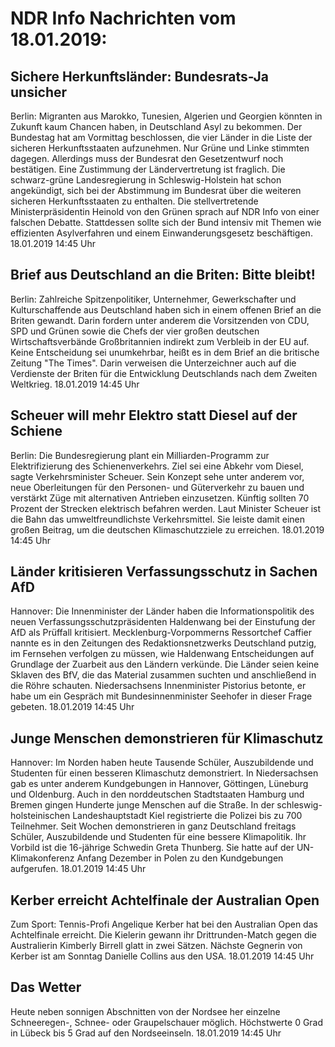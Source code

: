 # NDR Info Nachrichten vom 18.01.2019:


## Sichere Herkunftsländer: Bundesrats-Ja unsicher
Berlin: Migranten aus Marokko, Tunesien, Algerien und Georgien könnten in Zukunft kaum Chancen haben, in Deutschland Asyl zu bekommen. Der Bundestag hat am Vormittag beschlossen, die vier Länder in die Liste der sicheren Herkunftsstaaten aufzunehmen. Nur Grüne und Linke stimmten dagegen. Allerdings muss der Bundesrat den Gesetzentwurf noch bestätigen. Eine Zustimmung der Ländervertretung ist fraglich. Die schwarz-grüne Landesregierung in Schleswig-Holstein hat schon angekündigt, sich bei der Abstimmung im Bundesrat über die weiteren sicheren Herkunftsstaaten zu enthalten. Die stellvertretende Ministerpräsidentin Heinold von den Grünen sprach auf NDR Info von einer falschen Debatte. Stattdessen sollte sich der Bund intensiv mit Themen wie effizienten Asylverfahren und einem Einwanderungsgesetz beschäftigen. 18.01.2019 14:45 Uhr 

## Brief aus Deutschland an die Briten: Bitte bleibt!
Berlin: Zahlreiche Spitzenpolitiker, Unternehmer, Gewerkschafter und Kulturschaffende aus Deutschland haben sich in einem offenen Brief an die Briten gewandt. Darin fordern unter anderem die Vorsitzenden von CDU, SPD und Grünen sowie die Chefs der vier großen deutschen Wirtschaftsverbände Großbritannien indirekt zum Verbleib in der EU auf. Keine Entscheidung sei unumkehrbar, heißt es in dem Brief an die britische Zeitung "The Times". Darin verweisen die Unterzeichner auch auf die Verdienste der Briten für die Entwicklung Deutschlands nach dem Zweiten Weltkrieg. 18.01.2019 14:45 Uhr 

## Scheuer will mehr Elektro statt Diesel auf der Schiene
Berlin: Die Bundesregierung plant ein Milliarden-Programm zur Elektrifizierung des Schienenverkehrs. Ziel sei eine Abkehr vom Diesel, sagte Verkehrsminister Scheuer. Sein Konzept sehe unter anderem vor, neue Oberleitungen für den Personen- und Güterverkehr zu bauen und verstärkt Züge mit alternativen Antrieben einzusetzen. Künftig sollten 70 Prozent der Strecken elektrisch befahren werden. Laut Minister Scheuer ist die Bahn das umweltfreundlichste Verkehrsmittel. Sie leiste damit einen großen Beitrag, um die deutschen Klimaschutzziele zu erreichen. 18.01.2019 14:45 Uhr 

## Länder kritisieren Verfassungsschutz in Sachen AfD
Hannover: 	Die Innenminister der Länder haben die Informationspolitik des neuen Verfassungsschutzpräsidenten Haldenwang bei der Einstufung der AfD als Prüffall kritisiert. Mecklenburg-Vorpommerns Ressortchef Caffier nannte es in den Zeitungen des Redaktionsnetzwerks Deutschland putzig, im Fernsehen verfolgen zu müssen, wie Haldenwang Entscheidungen auf Grundlage der Zuarbeit aus den Ländern verkünde. Die Länder seien keine Sklaven des BfV, die das Material zusammen suchten und anschließend in die Röhre schauten. Niedersachsens Innenminister Pistorius betonte, er habe um ein Gespräch mit Bundesinnenminister Seehofer in dieser Frage gebeten. 18.01.2019 14:45 Uhr 

## Junge Menschen demonstrieren für Klimaschutz
Hannover: Im Norden haben heute Tausende Schüler, Auszubildende und Studenten für einen besseren Klimaschutz demonstriert. In Niedersachsen gab es unter anderem Kundgebungen in Hannover, Göttingen, Lüneburg und Oldenburg. Auch in den norddeutschen Stadtstaaten Hamburg und Bremen gingen Hunderte junge Menschen auf die Straße. In der schleswig-holsteinischen Landeshauptstadt Kiel registrierte die Polizei bis zu 700 Teilnehmer. Seit Wochen demonstrieren in ganz Deutschland freitags Schüler, Auszubildende und Studenten für eine bessere Klimapolitik. Ihr Vorbild ist die 16-jährige Schwedin Greta Thunberg. Sie hatte auf der UN-Klimakonferenz Anfang Dezember in Polen zu den Kundgebungen aufgerufen. 18.01.2019 14:45 Uhr 

## Kerber erreicht Achtelfinale der Australian Open
Zum Sport: Tennis-Profi Angelique Kerber hat bei den Australian Open das Achtelfinale erreicht. Die Kielerin gewann ihr Drittrunden-Match gegen die Australierin Kimberly Birrell glatt in zwei Sätzen. Nächste Gegnerin von Kerber ist am Sonntag Danielle Collins aus den USA. 18.01.2019 14:45 Uhr 

## Das Wetter
Heute neben sonnigen Abschnitten von der Nordsee her einzelne Schneeregen-, Schnee- oder Graupelschauer möglich. Höchstwerte 0 Grad in Lübeck bis 5 Grad auf den Nordseeinseln. 18.01.2019 14:45 Uhr 
